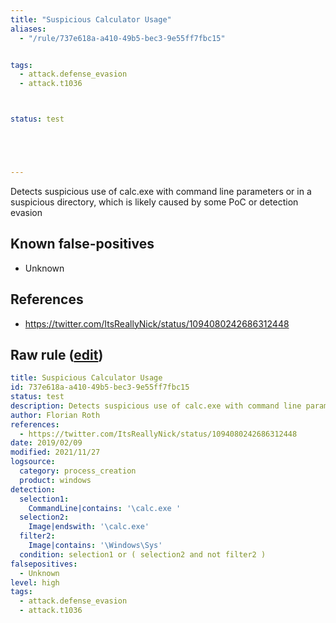 ```yaml
---
title: "Suspicious Calculator Usage"
aliases:
  - "/rule/737e618a-a410-49b5-bec3-9e55ff7fbc15"


tags:
  - attack.defense_evasion
  - attack.t1036



status: test





---
```


Detects suspicious use of calc.exe with command line parameters or in a suspicious directory, which is likely caused by some PoC or detection evasion

<!--more-->


## Known false-positives

* Unknown



## References

* https://twitter.com/ItsReallyNick/status/1094080242686312448


## Raw rule ([edit](https://github.com/SigmaHQ/sigma/edit/master/rules/windows/process_creation/proc_creation_win_susp_calc.yml))
```yaml
title: Suspicious Calculator Usage
id: 737e618a-a410-49b5-bec3-9e55ff7fbc15
status: test
description: Detects suspicious use of calc.exe with command line parameters or in a suspicious directory, which is likely caused by some PoC or detection evasion
author: Florian Roth
references:
  - https://twitter.com/ItsReallyNick/status/1094080242686312448
date: 2019/02/09
modified: 2021/11/27
logsource:
  category: process_creation
  product: windows
detection:
  selection1:
    CommandLine|contains: '\calc.exe '
  selection2:
    Image|endswith: '\calc.exe'
  filter2:
    Image|contains: '\Windows\Sys'
  condition: selection1 or ( selection2 and not filter2 )
falsepositives:
  - Unknown
level: high
tags:
  - attack.defense_evasion
  - attack.t1036

```
